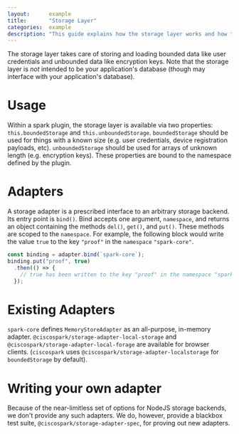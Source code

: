 ```yaml
---
layout:      example
title:       "Storage Layer"
categories:  example
description: "This guide explains how the storage layer works and how to write your own storage adapter"
---
```


The storage layer takes care of storing and loading bounded data like user credentials and unbounded data like encryption keys. Note that the storage layer is *not* intended to be your application's database (though may interface with your application's database).

# Usage

Within a spark plugin, the storage layer is available via two properties: `this.boundedStorage` and `this.unboundedStorage`. `boundedStorage` should be used for things with a known size (e.g. user credentials, device registration payloads, etc). `unboundedStorage` should be used for arrays of unknown length (e.g. encryption keys). These properties are bound to the namespace defined by the plugin.

# Adapters

A storage adapter is a prescribed interface to an arbitrary storage backend. Its entry point is `bind()`. Bind accepts one argument, `namespace`, and returns an object containing the methods `del()`, `get()`, and `put()`. These methods are scoped to the `namespace`. For example, the following block would write the value `true` to the key `"proof"` in the `namespace` `"spark-core"`.

```javascript
const binding = adapter.bind(`spark-core`);
binding.put("proof", true)
  .then(() => {
    // true has been written to the key "proof" in the namespace "spark-core"
  });
```

# Existing Adapters

`spark-core` defines `MemoryStoreAdapter` as an all-purpose, in-memory adapter. `@ciscospark/storage-adapter-local-storage` and `@ciscospark/storage-adapter-local-forage` are available for browser clients. (`ciscospark` uses `@ciscospark/storage-adapter-localstorage` for `boundedStorage` by default).

# Writing your own adapter

Because of the near-limitless set of options for NodeJS storage backends, we don't provide any such adapters. We do, however, provide a blackbox test suite, `@ciscospark/storage-adapter-spec`, for proving out new adapters.
